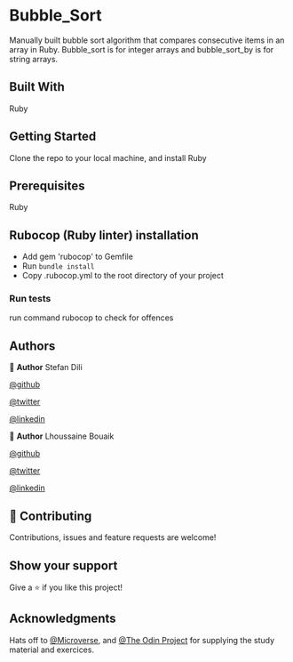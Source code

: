 # Bubble_Sort

Manually built bubble sort algorithm that compares consecutive items in an array in Ruby. 
Bubble_sort is for integer arrays and bubble_sort_by is for string arrays.

## Built With

Ruby

## Getting Started

Clone the repo to your local machine, and install Ruby

## Prerequisites

Ruby

## Rubocop (Ruby linter) installation
- Add gem 'rubocop' to Gemfile
- Run `bundle install`
- Copy .rubocop.yml to the root directory of your project

### Run tests

run command rubocop to check for offences



## Authors

👤 **Author**
Stefan Dili

[@github](https://github.com/dili021)

[@twitter](https://twitter.com/dilistefan)

[@linkedin](https://linkedin.com/in/stefan-dili)

👤 **Author**
Lhoussaine Bouaik

[@github](https://github.com/bouaik )

[@twitter](https://twitter.com/LhoussaineBoua1 )

[@linkedin](https://www.linkedin.com/in/lhoussaine-bouaik-06858419a/)

## 🤝 Contributing

Contributions, issues and feature requests are welcome!

## Show your support

Give a ⭐️ if you like this project!

## Acknowledgments

Hats off to [@Microverse](https://microverse.org), and [@The Odin Project](https://www.theodinproject.com) for supplying the study material and exercices.

